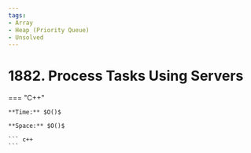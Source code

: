 ```yaml
---
tags:
- Array
- Heap (Priority Queue)
- Unsolved
---
```



# 1882. Process Tasks Using Servers

=== "C++"

    **Time:** $O()$

    **Space:** $O()$

    ``` c++
    ```